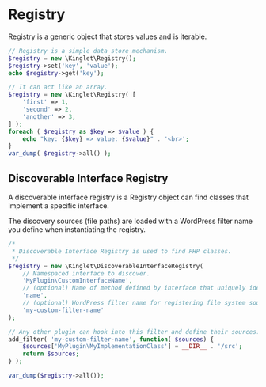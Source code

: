 # Registry

Registry is a generic object that stores values and is iterable.

```php
// Registry is a simple data store mechanism.
$registry = new \Kinglet\Registry();
$registry->set('key', 'value');
echo $registry->get('key');

// It can act like an array.
$registry = new \Kinglet\Registry( [
    'first' => 1,
    'second' => 2,
    'another' => 3,
] );
foreach ( $registry as $key => $value ) {
    echo "key: {$key} => value: {$value}" . '<br>';
}
var_dump( $registry->all() );
```

## Discoverable Interface Registry

A discoverable interface registry is a Registry object can find classes that implement a specific interface.

The discovery sources (file paths) are loaded with a WordPress filter name you define when instantiating the registry.

```php
/*
 * Discoverable Interface Registry is used to find PHP classes.
 */
$registry = new \Kinglet\DiscoverableInterfaceRegistry(
    // Namespaced interface to discover. 
    'MyPlugin\CustomInterfaceName',
    // (optional) Name of method defined by interface that uniquely identifies an implementation.
    'name',
    // (optional) WordPress filter name for registering file system sources.
    'my-custom-filter-name'
);

// Any other plugin can hook into this filter and define their sources.
add_filter( 'my-custom-filter-name', function( $sources) {
    $sources['MyPlugin\MyImplementationClass'] = __DIR__ . '/src';
    return $sources;
} );

var_dump($registry->all());
```
